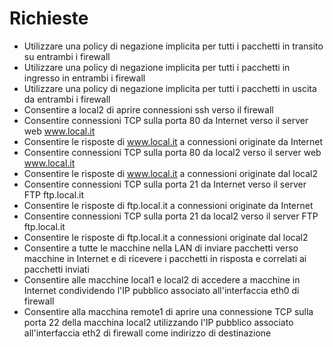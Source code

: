 # Richieste

- Utilizzare una policy di negazione implicita per tutti i pacchetti in transito su entrambi i firewall
- Utilizzare una policy di negazione implicita per tutti i pacchetti in ingresso in entrambi i firewall
- Utilizzare una policy di negazione implicita per tutti i pacchetti in uscita da entrambi i firewall
- Consentire a local2 di aprire connessioni ssh verso il firewall
- Consentire connessioni TCP sulla porta 80 da Internet verso il server web www.local.it
- Consentire le risposte di www.local.it a connessioni originate da Internet
- Consentire connessioni TCP sulla porta 80 da local2 verso il server web www.local.it
- Consentire le risposte di www.local.it a connessioni originate dal local2
- Consentire connessioni TCP sulla porta 21 da Internet verso il server FTP ftp.local.it
- Consentire le risposte di ftp.local.it a connessioni originate da Internet
- Consentire connessioni TCP sulla porta 21 da local2 verso il server FTP ftp.local.it
- Consentire le risposte di ftp.local.it a connessioni originate dal local2
- Consentire a tutte le macchine nella LAN di inviare pacchetti verso macchine in Internet e di ricevere i pacchetti in risposta e correlati ai pacchetti inviati
- Consentire alle macchine local1 e local2 di accedere a macchine in Internet condividendo  l'IP pubblico associato all'interfaccia eth0 di firewall
- Consentire alla macchina remote1 di aprire una connessione TCP sulla porta 22 della  macchina local2 utilizzando l'IP pubblico associato all'interfaccia eth2 di firewall come indirizzo di destinazione
